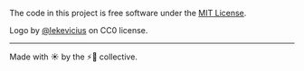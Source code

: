 The code in this project is free software under the [MIT License](https://github.com/flashbots/mev-boost/blob/main/LICENSE).

Logo by [@lekevicius](https://twitter.com/lekevicius) on CC0 license.

---

Made with ☀️ by the ⚡🤖 collective.